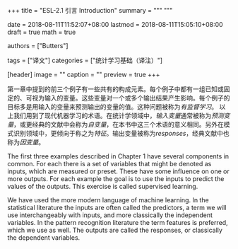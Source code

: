 +++
title = "ESL-2.1 引言 Introduction"
summary = """
"""

date = 2018-08-11T11:52:07+08:00
lastmod = 2018-08-11T15:05:10+08:00
draft = true
math = true

authors = ["Butters"]

tags = ["译文"]
categories = ["统计学习基础（译注）"]

[header]
image = ""
caption = ""
preview = true
+++

第一章中提到的前三个例子有一些共有的构成元素。每个例子中都有一组已知或固定的、可视为输入的变量。这些变量对一个或多个输出结果产生影响。每个例子的目标多是用输入的变量来预测输出的变量的值。这种问题被称为*有监督学习*。
以上我们用到了现代机器学习的术语。在统计学领域中，*输入变量*通常被称为*预测变量*，或更经典的文献中会称为*自变量*，在本书中这三个术语的意义相同。另外在模式识别领域中，更倾向于称之为*特征*。输出变量被称为*responses*，经典文献中也称为*因变量*。


The first three examples described in Chapter 1 have several components
in common. For each there is a set of variables that might be denoted as
inputs, which are measured or preset. These have some influence on one or
more outputs. For each example the goal is to use the inputs to predict the
values of the outputs. This exercise is called supervised learning.

We have used the more modern language of machine learning. In the
statistical literature the inputs are often called the predictors, a term we
will use interchangeably with inputs, and more classically the independent
variables. In the pattern recognition literature the term features is preferred,
which we use as well. The outputs are called the responses, or classically
the dependent variables.
